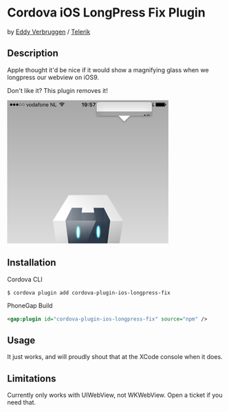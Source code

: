 # Cordova iOS LongPress Fix Plugin
by [Eddy Verbruggen](http://twitter.com/eddyverbruggen) / [Telerik](http://www.telerik.com)

## Description

Apple thought it'd be nice if it would show a magnifying glass when we longpress our webview on iOS9.

Don't like it? This plugin removes it!

<img src="screenshots/magnifying-glass.png" width="375px" height="333px"/>


## Installation

Cordova CLI
```
$ cordova plugin add cordova-plugin-ios-longpress-fix
```

PhoneGap Build
```xml
<gap:plugin id="cordova-plugin-ios-longpress-fix" source="npm" />
```

## Usage
It just works, and will proudly shout that at the XCode console when it does.


## Limitations
Currently only works with UIWebView, not WKWebView.
Open a ticket if you need that.